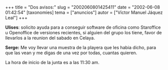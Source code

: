 +++
title = "Dos avisos:"
slug = "2002060801425411"
date = "2002-06-08 01:42:54"
[taxonomies]
tema = ["anuncios"]
autor = ["Víctor Manuel Jáquez Leal"]
+++

**Ulises**: solicito ayuda para a conseguir software de oficina como
Staroffice u Openoffice de versiones recientes, si alguien del grupo los
tiene, favor de llevarlos a la reunion del sabado en Celaya.

**Serge:** Me voy llevar una muestra de la playera que les habia dicho,
para que las vean y me digas de una vez por todas, cuantas quieren.

La hora de inicio de la junta es a las 11:30 am.


